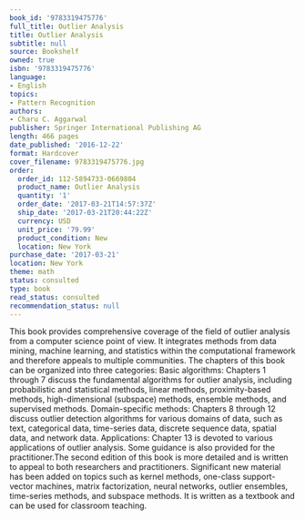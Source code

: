 ```yaml
---
book_id: '9783319475776'
full_title: Outlier Analysis
title: Outlier Analysis
subtitle: null
source: Bookshelf
owned: true
isbn: '9783319475776'
language:
- English
topics:
- Pattern Recognition
authors:
- Charu C. Aggarwal
publisher: Springer International Publishing AG
length: 466 pages
date_published: '2016-12-22'
format: Hardcover
cover_filename: 9783319475776.jpg
order:
  order_id: 112-5894733-0669804
  product_name: Outlier Analysis
  quantity: '1'
  order_date: '2017-03-21T14:57:37Z'
  ship_date: '2017-03-21T20:44:22Z'
  currency: USD
  unit_price: '79.99'
  product_condition: New
  location: New York
purchase_date: '2017-03-21'
location: New York
theme: math
status: consulted
type: book
read_status: consulted
recommendation_status: null
---
```

This book provides comprehensive coverage of the field of outlier analysis from a computer science point of view. It integrates methods from data mining, machine learning, and statistics within the computational framework and therefore appeals to multiple communities. The chapters of this book can be organized into three categories:
Basic algorithms: Chapters 1 through 7 discuss the fundamental algorithms for outlier analysis, including probabilistic and statistical methods, linear methods, proximity-based methods, high-dimensional (subspace) methods, ensemble methods, and supervised methods.
Domain-specific methods: Chapters 8 through 12 discuss outlier detection algorithms for various domains of data, such as text, categorical data, time-series data, discrete sequence data, spatial data, and network data.
Applications: Chapter 13 is devoted to various applications of outlier analysis. Some guidance is also provided for the practitioner.The second edition of this book is more detailed and is written to appeal to both researchers and practitioners. Significant new material has been added on topics such as kernel methods, one-class support-vector machines, matrix factorization, neural networks, outlier ensembles, time-series methods, and subspace methods. It is written as a textbook and can be used for classroom teaching.
